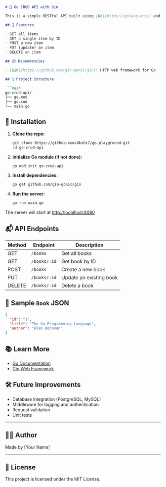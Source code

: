 ````markdown
# 📘 Go CRUD API with Gin

This is a simple RESTful API built using [Go](https://golang.org/) and the [Gin](https://github.com/gin-gonic/gin) web framework. It demonstrates basic CRUD operations (Create, Read, Update, Delete) using in-memory storage.

## 🚀 Features

- GET all items
- GET a single item by ID
- POST a new item
- PUT (update) an item
- DELETE an item

## 📦 Dependencies

- [Gin](https://github.com/gin-gonic/gin): HTTP web framework for Go

## 📁 Project Structure

```bash
go-crud-api/
├── go.mod
├── go.sum
└── main.go
````

## 🔧 Installation

1. **Clone the repo:**

   ```bash
   git clone https://github.com/4kshi7/go-playground.git
   cd go-crud-api
   ```

2. **Initialize Go module (if not done):**

   ```bash
   go mod init go-crud-api
   ```

3. **Install dependencies:**

   ```bash
   go get github.com/gin-gonic/gin
   ```

4. **Run the server:**

   ```bash
   go run main.go
   ```

The server will start at [http://localhost:8080](http://localhost:8080)

## 📬 API Endpoints

| Method | Endpoint     | Description             |
| ------ | ------------ | ----------------------- |
| GET    | `/books`     | Get all books           |
| GET    | `/books/:id` | Get book by ID          |
| POST   | `/books`     | Create a new book       |
| PUT    | `/books/:id` | Update an existing book |
| DELETE | `/books/:id` | Delete a book           |

## 📄 Sample `Book` JSON

```json
{
  "id": "1",
  "title": "The Go Programming Language",
  "author": "Alan Donovan"
}
```

## 📚 Learn More

* [Go Documentation](https://golang.org/doc/)
* [Gin Web Framework](https://gin-gonic.com/)

## 🛠️ Future Improvements

* Database integration (PostgreSQL, MySQL)
* Middleware for logging and authentication
* Request validation
* Unit tests

---

## 🧑‍💻 Author

Made by \[Your Name]

---

## 🪪 License

This project is licensed under the MIT License.

